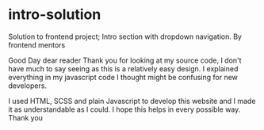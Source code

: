 # intro-solution
Solution to frontend project; Intro section with dropdown navigation. By frontend mentors

Good Day dear reader
Thank you for looking at my source code, I don't have much to say seeing as this is a relatively easy design. I explained everything in my javascript code I thought might be confusing for new developers.

I used HTML, SCSS and plain Javascript to develop this website and I made it as understandable as I could.
I hope this helps in every possible way. Thank you
